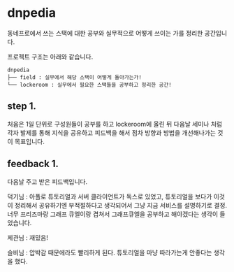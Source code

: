 # dnpedia

동네프로에서 쓰는 스택에 대한 공부와 실무적으로 어떻게 쓰이는 가를 정리한 공간입니다.

프로젝트 구조는 아래와 같습니다.
```
dnpedia
├── field : 실무에서 해당 스택이 어떻게 돌아가는가!
└── lockeroom : 실무에서 필요한 스택들을 공부하고 정리한 공간!
```

## step 1.
처음은 1일 단위로 구성원들이 공부를 하고 lockeroom에 올린 뒤 다음날 세미나 처럼 각자 발제를 통해 지식을 공유하고 피드백을 해서 점차 방향과 방법을 개선해나가는 것이 목표입니다.

## feedback 1.
다음날 주고 받은 피드백입니다.

덕기님 : 아폴로
튜토리얼과 서버 클라이언트가 독스로 있었고, 튜토리얼을 보다가 이것이 정리해서 공유하기엔 부적절하다고 생각되어서 그냥 지금 서비스를 설명하기로 결정. 너무 프리즈마랑 그래프 큐엘이랑 겹쳐서 그래프큐엘을 공부하고 해야겠다는 생각이 들었습니다.

제관님 : 재밌음!

슬비님 : 압박감 때문에라도 빨리하게 된다. 튜토리얼을 마냥 따라가는게 안좋다는 생각을 했다. 